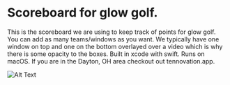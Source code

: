 
# Scoreboard for glow golf.

This is the scoreboard we are using to keep track of points for glow golf. You can add as many teams/windows as you want. We typically have one window on top and one on the bottom overlayed over a video which is why there is some opacity to the boxes. Built in xcode with swift. Runs on macOS. If you are in the Dayton, OH area checkout out tennovation.app.


![Alt Text](https://lh3.googleusercontent.com/RjNRBPYjpASgY_vWkKiBdW1T5mVNcG5QYqP-C4oigmvNhur4TcRVFAMX__ivTf3_HMy3pADYK6LjKpHH-Wc83glj_feIgy44y5KS9eMaWMA0Mq8eyr0YKTZfBWcR1Rsrm74_Nocx0w=w2400)
